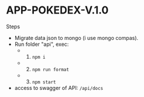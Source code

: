 # APP-POKEDEX-V.1.0

Steps
- Migrate data json to mongo (i use mongo compas).
- Run folder "api", exec:
  - 1. `npm i`
  - 2. `npm run format`
  - 3. `npm start`
- access to swagger of API: `/api/docs`

